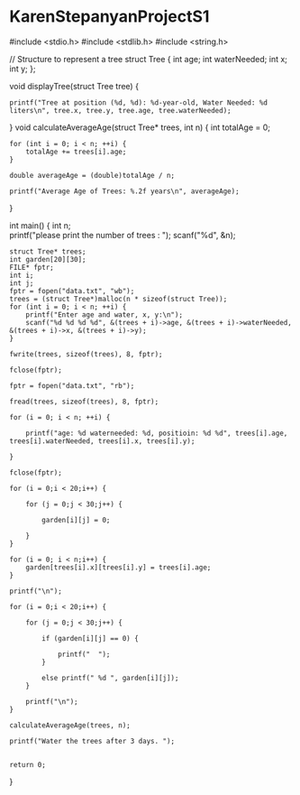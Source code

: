 # KarenStepanyanProjectS1
#include <stdio.h>
#include <stdlib.h>
#include <string.h>



// Structure to represent a tree
struct Tree {
    int age;
    int waterNeeded;
    int x;
    int y;
};


void displayTree(struct Tree tree) {

    printf("Tree at position (%d, %d): %d-year-old, Water Needed: %d liters\n", tree.x, tree.y, tree.age, tree.waterNeeded);

}
void calculateAverageAge(struct Tree* trees, int n) {
    int totalAge = 0;
   
    for (int i = 0; i < n; ++i) {
        totalAge += trees[i].age;
    }

    double averageAge = (double)totalAge / n;

    printf("Average Age of Trees: %.2f years\n", averageAge);
}

int main() {
    int n;   
    printf("please print the number of trees : ");
    scanf("%d", &n);

    struct Tree* trees;   
    int garden[20][30];
    FILE* fptr;    
    int i;
    int j; 
    fptr = fopen("data.txt", "wb");
    trees = (struct Tree*)malloc(n * sizeof(struct Tree));    
    for (int i = 0; i < n; ++i) {
        printf("Enter age and water, x, y:\n");       
        scanf("%d %d %d %d", &(trees + i)->age, &(trees + i)->waterNeeded, &(trees + i)->x, &(trees + i)->y);
    }

    fwrite(trees, sizeof(trees), 8, fptr);   
    
    fclose(fptr);
    
    fptr = fopen("data.txt", "rb"); 
    
    fread(trees, sizeof(trees), 8, fptr);
   
    for (i = 0; i < n; ++i) {
        
        printf("age: %d waterneeded: %d, positioin: %d %d", trees[i].age, trees[i].waterNeeded, trees[i].x, trees[i].y);
  
    }
    
    fclose(fptr);
    
    for (i = 0;i < 20;i++) {
        
        for (j = 0;j < 30;j++) {
            
            garden[i][j] = 0;
       
        }
    }

    for (i = 0; i < n;i++) {
        garden[trees[i].x][trees[i].y] = trees[i].age;
    }
  
    printf("\n");
   
    for (i = 0;i < 20;i++) {
       
        for (j = 0;j < 30;j++) {
            
            if (garden[i][j] == 0) {
               
                printf("  ");
            }
           
            else printf(" %d ", garden[i][j]);
        }      
        
        printf("\n");
    }    
    
    calculateAverageAge(trees, n);
   
    printf("Water the trees after 3 days. ");


    return 0;
}

